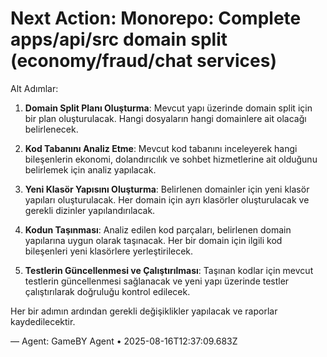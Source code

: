 # Next Action: Monorepo: Complete apps/api/src domain split (economy/fraud/chat services)

Alt Adımlar:

1. **Domain Split Planı Oluşturma**: Mevcut yapı üzerinde domain split için bir plan oluşturulacak. Hangi dosyaların hangi domainlere ait olacağı belirlenecek.

2. **Kod Tabanını Analiz Etme**: Mevcut kod tabanını inceleyerek hangi bileşenlerin ekonomi, dolandırıcılık ve sohbet hizmetlerine ait olduğunu belirlemek için analiz yapılacak.

3. **Yeni Klasör Yapısını Oluşturma**: Belirlenen domainler için yeni klasör yapıları oluşturulacak. Her domain için ayrı klasörler oluşturulacak ve gerekli dizinler yapılandırılacak.

4. **Kodun Taşınması**: Analiz edilen kod parçaları, belirlenen domain yapılarına uygun olarak taşınacak. Her bir domain için ilgili kod bileşenleri yeni klasörlere yerleştirilecek.

5. **Testlerin Güncellenmesi ve Çalıştırılması**: Taşınan kodlar için mevcut testlerin güncellenmesi sağlanacak ve yeni yapı üzerinde testler çalıştırılarak doğruluğu kontrol edilecek. 

Her bir adımın ardından gerekli değişiklikler yapılacak ve raporlar kaydedilecektir.

— Agent: GameBY Agent • 2025-08-16T12:37:09.683Z
